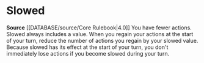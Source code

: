 ﻿---
id: '35'
name: Slowed
source: null

---
# Slowed

**Source** [[DATABASE/source/Core Rulebook|4.0]]
You have fewer actions. Slowed always includes a value. When you regain your actions at the start of your turn, reduce the number of actions you regain by your slowed value. Because slowed has its effect at the start of your turn, you don't immediately lose actions if you become slowed during your turn.